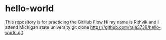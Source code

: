 # hello-world
This repository is for practicing the GitHub Flow
Hi my name is Rithvik and I attend Michigan state university 
git clone https://github.com/raja3739/hello-world.git
